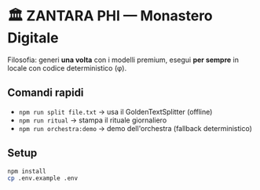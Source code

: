 # 🏛️ ZANTARA PHI — Monastero Digitale

Filosofia: generi **una volta** con i modelli premium, esegui **per sempre** in locale con codice deterministico (φ).

## Comandi rapidi
- `npm run split file.txt` → usa il GoldenTextSplitter (offline)
- `npm run ritual` → stampa il rituale giornaliero
- `npm run orchestra:demo` → demo dell'orchestra (fallback deterministico)

## Setup
```bash
npm install
cp .env.example .env
```